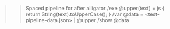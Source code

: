 >> Spaced pipeline for <file> after alligator
/exe @upper(text) = js { return String(text).toUpperCase(); }
/var @data = <test-pipeline-data.json> | @upper
/show @data

